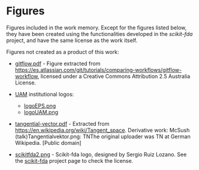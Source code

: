 # Figures

Figures included in the work memory. 
Except for the figures listed below, they have been created using the functionalities developed 
in the _scikit-fda_ project, and have the same license as the work itself.

Figures not created as a product of this work:

* [gitflow.pdf](https://github.com/pablomm/TFG/blob/master/figures/gitflow.pdf) - Figure extracted from
https://es.atlassian.com/git/tutorials/comparing-workflows/gitflow-workflow, licensed under a Creative 
Commons Attribution 2.5 Australia License.

* [UAM](www.uam.es) institutional logos:
    - [logoEPS.png](https://github.com/pablomm/TFG/blob/master/figures/logoEPS.png)
    - [logoUAM.png](https://github.com/pablomm/TFG/blob/master/figures/logoUAM.png)
 
* [tangential-vector.pdf](https://github.com/pablomm/TFG/blob/master/figures/tangential-vector.pdf) - Extracted from
https://en.wikipedia.org/wiki/Tangent_space.
Derivative work: McSush (talk)Tangentialvektor.png: TNThe original uploader was TN at German Wikipedia. [Public domain]

* [scikitfda2.png](https://github.com/pablomm/TFG/blob/master/figures/scikitfda2.png) - Scikit-fda logo, designed by 
Sergio Ruiz Lozano. See the [scikit-fda](https://github.com/GAA-UAM/scikit-fda/) project page to check the license.
